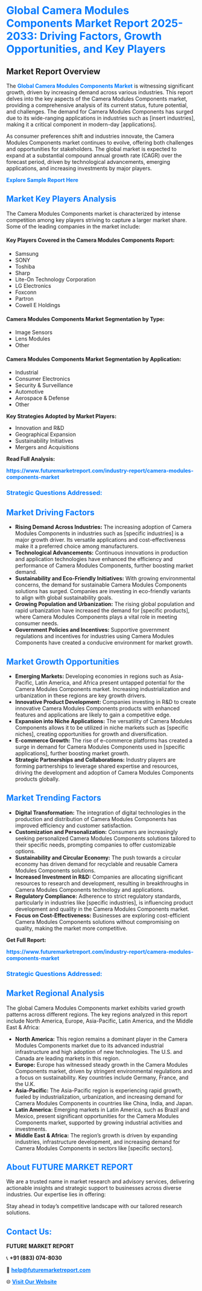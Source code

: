 <h1 style="color: #007BFF;">Global Camera Modules Components Market Report 2025-2033: Driving Factors, Growth Opportunities, and Key Players</h1>

<section id="overview">
<h2>Market Report Overview</h2>
<p>The <a href="https://www.futuremarketreport.com/industry-report/camera-modules-components-market" style="color: #007BFF; text-decoration: none;"><strong>Global Camera Modules Components Market</strong></a> is witnessing significant growth, driven by increasing demand across various industries. This report delves into the key aspects of the Camera Modules Components market, providing a comprehensive analysis of its current status, future potential, and challenges. The demand for Camera Modules Components has surged due to its wide-ranging applications in industries such as [insert industries], making it a critical component in modern-day [applications].</p>
<p>As consumer preferences shift and industries innovate, the Camera Modules Components market continues to evolve, offering both challenges and opportunities for stakeholders. The global market is expected to expand at a substantial compound annual growth rate (CAGR) over the forecast period, driven by technological advancements, emerging applications, and increasing investments by major players.</p>
</section>

<section id="overview">
<p><a href="https://www.futuremarketreport.com/request-sample/reportId=76841" style="color: #007BFF; text-decoration: none;"><strong>Explore Sample Report Here</strong></a></p>
</section>

<section id="key-players">
<h2 style="color: #007BFF;">Market Key Players Analysis</h2>
<p>The Camera Modules Components market is characterized by intense competition among key players striving to capture a larger market share. Some of the leading companies in the market include:</p>
<h4>Key Players Covered in the Camera Modules Components Report:</h4>
<ul><li>Samsung</li><li>SONY</li><li>Toshiba</li><li>Sharp</li><li>Lite-On Technology Corporation</li><li>LG Electronics</li><li>Foxconn</li><li>Partron</li><li>Cowell E Holdings</li></ul>
<h4>Camera Modules Components Market Segmentation by Type:</h4>
<ul><li>Image Sensors</li><li>Lens Modules</li><li>Other</li></ul>

<h4>Camera Modules Components Market Segmentation by Application:</h4>
<ul><li>Industrial</li><li>Consumer Electronics</li><li>Security &amp; Surveillance</li><li>Automotive</li><li>Aerospace &amp; Defense</li><li>Other</li></ul>
<p><strong>Key Strategies Adopted by Market Players:</strong></p>
<ul>
<li>Innovation and R&D</li>
<li>Geographical Expansion</li>
<li>Sustainability Initiatives</li>
<li>Mergers and Acquisitions</li>
</ul>
</section>

<section>
<p><strong>Read Full Analysis: </strong></p><a href="https://www.futuremarketreport.com/industry-report/camera-modules-components-market" style="color: #007BFF; text-decoration: none;"><strong>https://www.futuremarketreport.com/industry-report/camera-modules-components-market</strong></a>
<h3 style="color: #007BFF;">Strategic Questions Addressed:</h3>
</section>

<section id="driving-factors">
<h2 style="color: #007BFF;">Market Driving Factors</h2>
<ul>
<li><strong>Rising Demand Across Industries:</strong> The increasing adoption of Camera Modules Components in industries such as [specific industries] is a major growth driver. Its versatile applications and cost-effectiveness make it a preferred choice among manufacturers.</li>
<li><strong>Technological Advancements:</strong> Continuous innovations in production and application technologies have enhanced the efficiency and performance of Camera Modules Components, further boosting market demand.</li>
<li><strong>Sustainability and Eco-Friendly Initiatives:</strong> With growing environmental concerns, the demand for sustainable Camera Modules Components solutions has surged. Companies are investing in eco-friendly variants to align with global sustainability goals.</li>
<li><strong>Growing Population and Urbanization:</strong> The rising global population and rapid urbanization have increased the demand for [specific products], where Camera Modules Components plays a vital role in meeting consumer needs.</li>
<li><strong>Government Policies and Incentives:</strong> Supportive government regulations and incentives for industries using Camera Modules Components have created a conducive environment for market growth.</li>
</ul>
</section>

<section id="growth-opportunities">
<h2 style="color: #007BFF;">Market Growth Opportunities</h2>
<ul>
<li><strong>Emerging Markets:</strong> Developing economies in regions such as Asia-Pacific, Latin America, and Africa present untapped potential for the Camera Modules Components market. Increasing industrialization and urbanization in these regions are key growth drivers.</li>
<li><strong>Innovative Product Development:</strong> Companies investing in R&D to create innovative Camera Modules Components products with enhanced features and applications are likely to gain a competitive edge.</li>
<li><strong>Expansion into Niche Applications:</strong> The versatility of Camera Modules Components allows it to be utilized in niche markets such as [specific niches], creating opportunities for growth and diversification.</li>
<li><strong>E-commerce Growth:</strong> The rise of e-commerce platforms has created a surge in demand for Camera Modules Components used in [specific applications], further boosting market growth.</li>
<li><strong>Strategic Partnerships and Collaborations:</strong> Industry players are forming partnerships to leverage shared expertise and resources, driving the development and adoption of Camera Modules Components products globally.</li>
</ul>
</section>

<section id="trending-factors">
<h2 style="color: #007BFF;">Market Trending Factors</h2>
<ul>
<li><strong>Digital Transformation:</strong> The integration of digital technologies in the production and distribution of Camera Modules Components has improved efficiency and customer satisfaction.</li>
<li><strong>Customization and Personalization:</strong> Consumers are increasingly seeking personalized Camera Modules Components solutions tailored to their specific needs, prompting companies to offer customizable options.</li>
<li><strong>Sustainability and Circular Economy:</strong> The push towards a circular economy has driven demand for recyclable and reusable Camera Modules Components solutions.</li>
<li><strong>Increased Investment in R&D:</strong> Companies are allocating significant resources to research and development, resulting in breakthroughs in Camera Modules Components technology and applications.</li>
<li><strong>Regulatory Compliance:</strong> Adherence to strict regulatory standards, particularly in industries like [specific industries], is influencing product development and quality in the Camera Modules Components market.</li>
<li><strong>Focus on Cost-Effectiveness:</strong> Businesses are exploring cost-efficient Camera Modules Components solutions without compromising on quality, making the market more competitive.</li>
</ul>
</section>

<section>
<p><strong>Get Full Report: </strong></p><a href="https://www.futuremarketreport.com/industry-report/camera-modules-components-market" style="color: #007BFF; text-decoration: none;"><strong>https://www.futuremarketreport.com/industry-report/camera-modules-components-market</strong></a>
<h3 style="color: #007BFF;">Strategic Questions Addressed:</h3>
</section>


<section id="regional-analysis">
<h2 style="color: #007BFF;">Market Regional Analysis</h2>
<p>The global Camera Modules Components market exhibits varied growth patterns across different regions. The key regions analyzed in this report include North America, Europe, Asia-Pacific, Latin America, and the Middle East & Africa:</p>
<ul>
<li><strong>North America:</strong> This region remains a dominant player in the Camera Modules Components market due to its advanced industrial infrastructure and high adoption of new technologies. The U.S. and Canada are leading markets in this region.</li>
<li><strong>Europe:</strong> Europe has witnessed steady growth in the Camera Modules Components market, driven by stringent environmental regulations and a focus on sustainability. Key countries include Germany, France, and the U.K.</li>
<li><strong>Asia-Pacific:</strong> The Asia-Pacific region is experiencing rapid growth, fueled by industrialization, urbanization, and increasing demand for Camera Modules Components in countries like China, India, and Japan.</li>
<li><strong>Latin America:</strong> Emerging markets in Latin America, such as Brazil and Mexico, present significant opportunities for the Camera Modules Components market, supported by growing industrial activities and investments.</li>
<li><strong>Middle East & Africa:</strong> The region’s growth is driven by expanding industries, infrastructure development, and increasing demand for Camera Modules Components in sectors like [specific sectors].</li>
</ul>
</section>

<footer>
<h2 style="color: #007BFF;">About FUTURE MARKET REPORT</h2>
<p>We are a trusted name in market research and advisory services, delivering actionable insights and strategic support to businesses across diverse industries. Our expertise lies in offering:</p>

<p>Stay ahead in today’s competitive landscape with our tailored research solutions.</p>

<h2 style="color: #007BFF;">Contact Us:</h2>
<p><strong>FUTURE MARKET REPORT</strong></p>
<p>📞 <strong>+91 (883) 074-8030</strong></p>
<p>📧 <strong><a href="mailto:help@futuremarketreport.com" style="color: #007BFF;">help@futuremarketreport.com</a></strong></p>
<p>🌐 <strong><a href="https://www.futuremarketreport.com/" style="color: #007BFF;">Visit Our Website</a></strong></p>
</footer>